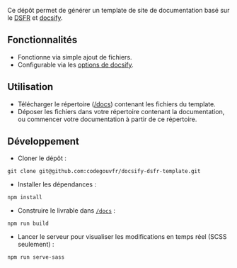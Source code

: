 Ce dépôt permet de générer un template de site de documentation basé sur le [DSFR](https://www.systeme-de-design.gouv.fr/) et [docsify](https://github.com/docsifyjs/docsify).

## Fonctionnalités

- Fonctionne via simple ajout de fichiers.
- Configurable via les [options de docsify](https://docsify.js.org/#/configuration).

## Utilisation

- Télécharger le répertoire ([/docs](/docs)) contenant les fichiers du template.
- Déposer les fichiers dans votre répertoire contenant la documentation, ou commencer votre documentation à partir de ce répertoire.

## Développement

- Cloner le dépôt :
```
git clone git@github.com:codegouvfr/docsify-dsfr-template.git
```
- Installer les dépendances :
```
npm install
```
- Construire le livrable dans [`/docs`](/docs) :
```
npm run build
```
- Lancer le serveur pour visualiser les modifications en temps réel (SCSS seulement) :
```
npm run serve-sass
```
